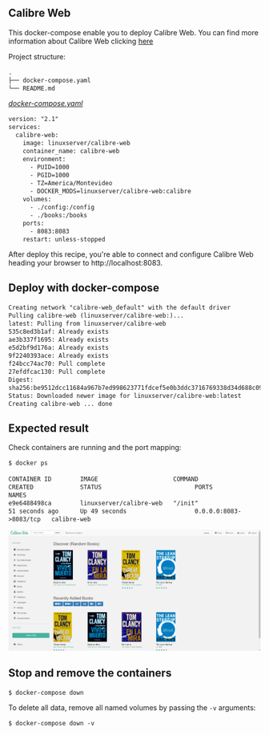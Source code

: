 ## Calibre Web
This docker-compose enable you to deploy Calibre Web. You can find more information about Calibre Web clicking [here](https://github.com/janeczku/calibre-web)

Project structure:
```
.
├── docker-compose.yaml
└── README.md
```

[_docker-compose.yaml_](docker-compose.yml)
```
version: "2.1"
services:
  calibre-web:
    image: linuxserver/calibre-web
    container_name: calibre-web
    environment:
      - PUID=1000
      - PGID=1000
      - TZ=America/Montevideo
      - DOCKER_MODS=linuxserver/calibre-web:calibre
    volumes:
      - ./config:/config
      - ./books:/books
    ports:
      - 8083:8083
    restart: unless-stopped  
```
After deploy this recipe, you're able to connect and configure Calibre Web heading your browser to http://localhost:8083.

## Deploy with docker-compose

```
Creating network "calibre-web_default" with the default driver
Pulling calibre-web (linuxserver/calibre-web:)...
latest: Pulling from linuxserver/calibre-web
535c8ed3b1af: Already exists
ae3b337f1695: Already exists
e5d2bf9d176a: Already exists
9f2240393ace: Already exists
f24bcc74ac70: Pull complete
27efdfcac130: Pull complete
Digest: sha256:be9512dcc11684a967b7ed998623771fdcef5e0b3ddc3716769338d34d688c09
Status: Downloaded newer image for linuxserver/calibre-web:latest
Creating calibre-web ... done

```

## Expected result

Check containers are running and the port mapping:

```
$ docker ps

CONTAINER ID        IMAGE                     COMMAND                  CREATED             STATUS                          PORTS                    NAMES
e9e6488498ca        linuxserver/calibre-web   "/init"                  51 seconds ago      Up 49 seconds                   0.0.0.0:8083->8083/tcp   calibre-web

```

![page](screenshot.png)

## Stop and remove the containers

```
$ docker-compose down
```

To delete all data, remove all named volumes by passing the `-v` arguments:

```
$ docker-compose down -v
```